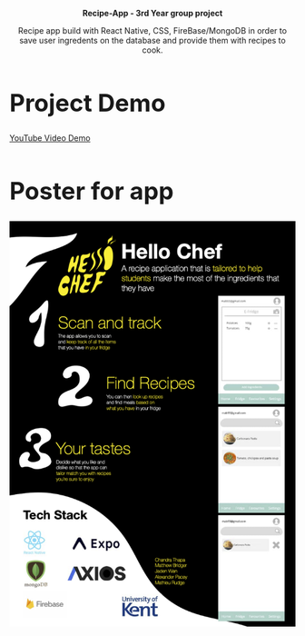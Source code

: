 <p align="center">
  <b>
Recipe-App - 3rd Year group project
  </b>
</p>
<p align="center">
Recipe app build with React Native, CSS, FireBase/MongoDB in order to save user ingredents on the database and provide them with recipes to cook.
</p>

<h1 style="font-size:300%;">Project Demo</h1>

<a href="https://youtu.be/Pka4WcgJtNs">YouTube Video Demo</a>






<h1 style="font-size:300%;">Poster for app</h1>
<img width="700" src="https://github.com/matthewbridger/Hello-Chef/blob/main/Poster.png" alt="">









